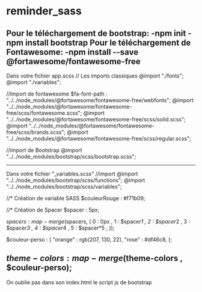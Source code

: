 # reminder_sass
Pour le téléchargement de bootstrap: 
-npm init 
-npm install bootstrap
Pour le téléchargement de Fontawesome:
-npm install --save @fortawesome/fontawesome-free
---------------------------------------------------
Dans votre fichier app.scss
// Les imports classiques
@import "./fonts";
@import "./variables";

//Import de fontawesome
$fa-font-path : "../../node_modules/@fortawesome/fontawesome-free/webfonts";
@import "../../node_modules/@fortawesome/fontawesome-free/scss/fontawesome.scss";
@import "../../node_modules/@fortawesome/fontawesome-free/scss/solid.scss";
@import "../../node_modules/@fortawesome/fontawesome-free/scss/brands.scss";
@import "../../node_modules/@fortawesome/fontawesome-free/scss/regular.scss";

//import de Bootstrap
@import "../../node_modules/bootstrap/scss/bootstrap.scss";

---------------------------------------------------


Dans votre fichier "_variables.scss"
//import
@import "../../node_modules/bootstrap/scss/functions";
@import "../../node_modules/bootstrap/scss/variables";

//* Création de variable SASS
$couleurRouge : #f71b09;

//* Création de Spacer 
$spacer : 5px;

$spacers : map-merge($spacers, (
    0 : 0px ,
    1 : $spacer*1 ,
    2 : $spacer*2 ,
    3 : $spacer*3 ,
    4 : $spacer*4 ,
    5 : $spacer*5 ,
));

$couleur-perso : (
    "orange" : rgb(207, 130, 22),
    "rose"   : #df46c8,
);

$theme-colors : map-merge($theme-colors , $couleur-perso);
----------------------------------------------------
On oublie pas dans son index.html le script js de bootstrap

<script src="./node_modules/bootstrap/dist/js/bootstrap.bundle.js"></script>
